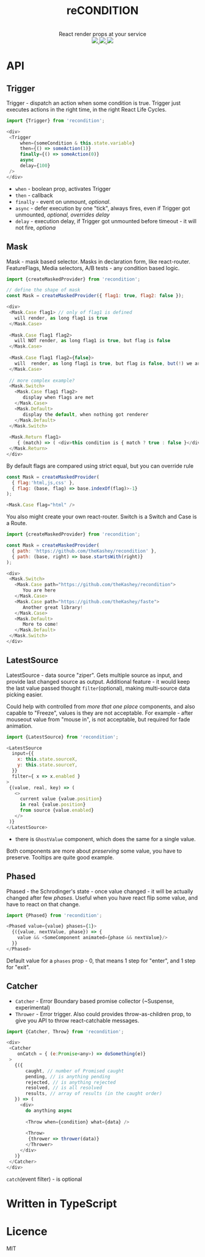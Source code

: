 <div align="center">
  <h1>reCONDITION</h1>
  <br/>
  React render props at your service
  <br/>
    
  <a href="https://www.npmjs.com/package/recondition">
   <img src="https://img.shields.io/npm/v/recondition.svg?style=flat-square" />
  </a>
  
  <a href="https://codecov.io/github/thekashey/recondition">
   <img src="https://img.shields.io/codecov/c/github/thekashey/recondition.svg?style=flat-square)" />
  </a>
  
  <a href="https://travis-ci.org/theKashey/recondition">
   <img src="https://travis-ci.org/theKashey/recondition.svg?branch=master" />
  </a>

  <br/>  
</div>  

# API
## Trigger
Trigger - dispatch an action when some condition is true. Trigger just executes actions in the right time, in the right React Life Cycles.
```js
import {Trigger} from 'recondition';

<div>
 <Trigger 
     when={someCondition & this.state.variable} 
     then={() => someAction(1)} 
     finally={() => someAction(0)}
     async
     delay={100}
 />
</div>
```
- `when` - boolean prop, activates Trigger
- `then` - callback
- `finally` - event on unmount, _optional_.
- `async` - defer execution by one "tick", always fires, even if Trigger got unmounted, _optional, overrides delay_
- `delay` - execution delay, if Trigger got unmounted before timeout - it will not fire, _optiona_ 

## Mask
Mask - mask based selector. Masks in declaration form, like react-router. FeatureFlags, Media selectors, A/B tests - any condition based logic.
```js
import {createMaskedProvider} from 'recondition';

// define the shape of mask
const Mask = createMaskedProvider({ flag1: true, flag2: false });

<div>
 <Mask.Case flag1> // only of flag1 is defined
   will render, as long flag1 is true
 </Mask.Case>
 
 <Mask.Case flag1 flag2>
   will NOT render, as long flag1 is true, but flag is false
 </Mask.Case>
  
 <Mask.Case flag1 flag2={false}>
   will  render, as long flag1 is true, but flag is false, but(!) we are looking for false
 </Mask.Case>
 
 // more complex example?
 <Mask.Switch>
   <Mask.Case flag1 flag2>
      display when flags are met
   </Mask.Case>
   <Mask.Default>
      display the default, when nothing got renderer
   </Mask.Default>   
 </Mask.Switch>   
 
 <Mask.Return flag1>
    { (match) => ( <div>this condition is { match ? true : false }</div>)}
 </Mask.Return>
</div>
```

By default flags are compared using strict equal, but you can override rule

```js
const Mask = createMaskedProvider(
  { flag:'html,js,css' }, 
  { flag: (base, flag) => base.indexOf(flag)>-1}
);

<Mask.Case flag="html" />
```

You also might create your own react-router. Switch is a Switch and Case is a Route.

```js
import {createMaskedProvider} from 'recondition';

const Mask = createMaskedProvider(
  { path: 'https://github.com/theKashey/recondition' },
  { path: (base, right) => base.startsWith(right)}
);

<div>
 <Mask.Switch>
   <Mask.Case path="https://github.com/theKashey/recondition">
      You are here
   </Mask.Case>
   <Mask.Case path="https://github.com/theKashey/faste">
      Another great library!
   </Mask.Case>
   <Mask.Default>
      More to come!
   </Mask.Default>   
 </Mask.Switch>   
</div>
```
## LatestSource
LatestSource - data source "ziper". Gets multiple source as input, and provide
last changed source as output. Additional feature - it would keep the last value
passed thought `filter`(optional), making multi-source data picking easier.

Could help with controlled from _more that one place_ components, and also capable to "Freeze",
values is they are not acceptable. For example - after mouseout value from "mouse in", is not
acceptable, but required for fade animation. 
```js
import {LatestSource} from 'recondition';

<LatestSource 
  input={{
    x: this.state.sourceX,
    y: this.state.sourceY,
  }}
  filter={ x => x.enabled }
>
 {(value, real, key) => (
   <>
     current value {value.position}
     in real {value.position}
     from source {value.enabled}
   </>
 )}
</LatestSource> 
```

+ there is `GhostValue` component, which does the same for a single value.

Both components are more about _preserving_ some value, you have to preserve. Tooltips are quite good example.

## Phased
Phased - the Schrodinger's state - once value changed - it will be actually changed
after few _phases_.
Useful when you have react flip some value, and have to react on that change.
```js
import {Phased} from 'recondition';

<Phased value={value} phases={1}>
  {({value, nextValue, phase}) => {
    value && <SomeComponent animated={phase && nextValue}/>
  }} 
</Phased>
``` 
Default value for a `phases` prop - 0, that means 1 step for "enter", and 1 step for "exit".

## Catcher
- `Catcher` - Error Boundary based promise collector (~Suspense, experimental)
- `Thrower` - Error trigger. Also could provides throw-as-children prop, to give you API to throw react-catchable messages.
```js
import {Catcher, Throw} from 'recondition';

<div>
 <Catcher 
    onCatch = { (e:Promise<any>) => doSomething(e)}
 >
   {({
       caught, // number of Promised caught
       pending, // is anything pending
       rejected, // is anything rejected
       resolved, // is all resolved
       results, // array of results (in the caught order)
   }) => (
     <div>
       do anything async
       
       <Throw when={condition} what={data} />
       
       <Throw>
        {thrower => thrower(data)}
       </Thrower>
     </div>
   )}
 </Catcher>
</div>   
```
`catch`(event filter) - is optional 

# Written in TypeScript

# Licence
 MIT
 
 
